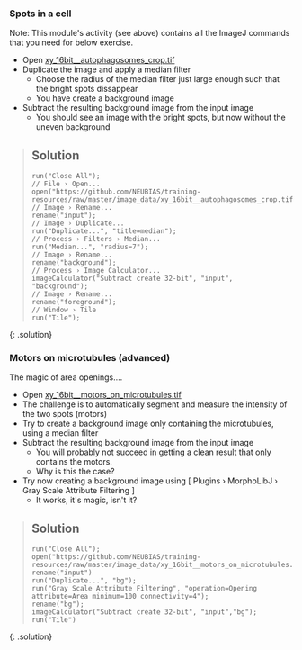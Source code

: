 ### Spots in a cell

Note: This module's activity (see above) contains all the ImageJ commands that you need for below exercise.

- Open [xy_16bit__autophagosomes_crop.tif](https://github.com/NEUBIAS/training-resources/raw/master/image_data/xy_16bit__autophagosomes_crop.tif)
- Duplicate the image and apply a median filter
  - Choose the radius of the median filter just large enough such that the bright spots dissappear
  - You have create a background image
- Subtract the resulting background image from the input image
  - You should see an image with the bright spots, but now without the uneven background

> ## Solution
> ```
> run("Close All");
> // File › Open...
> open("https://github.com/NEUBIAS/training-resources/raw/master/image_data/xy_16bit__autophagosomes_crop.tif");
> // Image › Rename...
> rename("input");
> // Image › Duplicate...
> run("Duplicate...", "title=median");
> // Process › Filters › Median...
> run("Median...", "radius=7");
> // Image › Rename...
> rename("background");
> // Process › Image Calculator...
> imageCalculator("Subtract create 32-bit", "input", "background");
> // Image › Rename...
> rename("foreground");
> // Window › Tile
> run("Tile");
> ```
{: .solution}


### Motors on microtubules (advanced)

The magic of area openings....

- Open [xy_16bit__motors_on_microtubules.tif](https://github.com/NEUBIAS/training-resources/raw/master/image_data/xy_16bit__motors_on_microtubules.tif)
- The challenge is to automatically segment and measure the intensity of the two spots (motors)
- Try to create a background image only containing the microtubules, using a median filter
- Subtract the resulting background image from the input image
  - You will probably not succeed in getting a clean result that only contains the motors.
  - Why is this the case?
- Try now creating a background image using [ Plugins › MorphoLibJ › Gray Scale Attribute Filtering ]
  - It works, it's magic, isn't it?

> ## Solution
> ```
> run("Close All");
> open("https://github.com/NEUBIAS/training-resources/raw/master/image_data/xy_16bit__motors_on_microtubules.tif");
> rename("input")
> run("Duplicate...", "bg");
> run("Gray Scale Attribute Filtering", "operation=Opening attribute=Area minimum=100 connectivity=4");
> rename("bg");
> imageCalculator("Subtract create 32-bit", "input","bg");
> run("Tile")
> ```
{: .solution}
